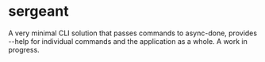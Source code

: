 # sergeant

A very minimal CLI solution that passes commands to async-done, provides --help for individual commands and the application as a whole. A work in progress.
